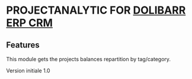 # PROJECTANALYTIC FOR [DOLIBARR ERP CRM](https://www.dolibarr.org)

## Features

This module gets the projects balances repartition by tag/category.

Version initiale 1.0